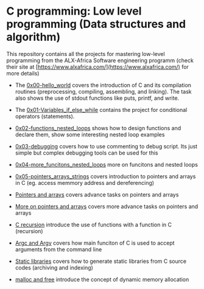 # C programming: Low level programming (Data structures and algorithm)

This repository contains all the projects for mastering low-level programming from the ALX-Africa Software engineering programm (check their site at [https://www.alxafrica.com/](https://www.alxafrica.com/) for more details)

* The [0x00-hello_world](./0x00-hello_world/) covers the introduction of C and its compilation routines (preprocessing, compiling, assembling, and linking). The task also shows the use of stdout functions like puts, printf, and write.

* The [0x01-Variables_if_else_while](./0x01-variables_if_else_while/) contains the project for conditional operators (statements).

* [0x02-functions_nested_loops](./0x02-functions_nested_loops/) shows how to design functions and declare them, show some interesting nested loop examples

* [0x03-debugging](./0x03-debugging/) covers how to use commenting to debug script. Its just simple but complex debugging tools can be used for this

* [0x04-more_funcitons_nested_loops](./0x04-more_functions_nested_loops/) more on funcitons and nested loops

* [0x05-pointers_arrays_strings](./0x05-pointers_arrays_strings/) covers introduction to pointers and arrays in C (eg. access memmory address and dereferencing)

* [Pointers and arrays](./0x06-pointers_arrays_strings/) covers advance tasks on pointers and arrays

* [More on pointers and arrays](./0x07-pointers_arrays_strings/) covers more advance tasks on pointers and arrays

* [C recursion](./0x08-recursion/) introduce the use of functions with a function in C (recursion)

* [Argc and Argv](./0x0A-argc_argv/) covers how main funciton of C is used to accept arguments from the command line

* [Static libraries](./0x09-static_libraries/) covers how to generate static libraries from C source codes (archiving and indexing)

* [malloc and free](./0x0B-malloc_free/) introduce the concept of dynamic memory allocation

